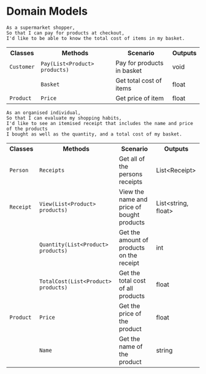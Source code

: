 # Domain Models
```
As a supermarket shopper,
So that I can pay for products at checkout,
I'd like to be able to know the total cost of items in my basket.
```
<table>
	<tr>
		<th>Classes</th>
		<th>Methods</th>
		<th>Scenario</th>
		<th>Outputs</th>
	</tr>
	<tr>
		<td><code>Customer</code></td>
		<td><code>Pay(List&ltProduct> products)</code></td>
		<td>Pay for products in basket</td>
		<td>void</td>
	</tr>
		<tr>
		<td></td>
		<td><code>Basket</code></td>
		<td>Get total cost of items</td>
		<td>float</td>
	</tr>
	</tr>
		<td><code>Product</code></td>
		<td><code>Price</code></td>
		<td>Get price of item</td>
		<td>float</td>
	</tr>
</table>

```
As an organised individual,
So that I can evaluate my shopping habits,
I'd like to see an itemised receipt that includes the name and price of the products
I bought as well as the quantity, and a total cost of my basket.
```
<table>
	<tr>
		<th>Classes</th>
		<th>Methods</th>
		<th>Scenario</th>
		<th>Outputs</th>
	</tr>
	<tr>
		<td><code>Person</code></td>
		<td><code>Receipts</code></td>
		<td>Get all of the persons receipts</td>
		<td>List&ltReceipt></td>
	</tr>
	<tr>
		<td><code>Receipt</code></td>
		<td><code>View(List&ltProduct> products)</code></td>
		<td>View the name and price of bought products</td>
		<td>List&ltstring, float></td>
	</tr>
	<tr>
		<td></td>
		<td><code>Quantity(List&ltProduct> products)</code></td>
		<td>Get the amount of products on the receipt</td>
		<td>int</td>
	</tr>
	<tr>
		<td></td>
		<td><code>TotalCost(List&ltProduct> products)</code></td>
		<td>Get the total cost of all products</td>
		<td>float</td>
	</tr>
	<tr>
		<td><code>Product</code></td>
		<td><code>Price</code></td>
		<td>Get the price of the product</td>
		<td>float</td>
	</tr>
	<tr>
		<td></td>
		<td><code>Name</code></td>
		<td>Get the name of the product</td>
		<td>string</td>
	</tr>
</table>
